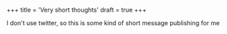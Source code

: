 +++
title = 'Very short thoughts'
draft = true
+++

I don't use twitter, so this is some kind of short message publishing for me
